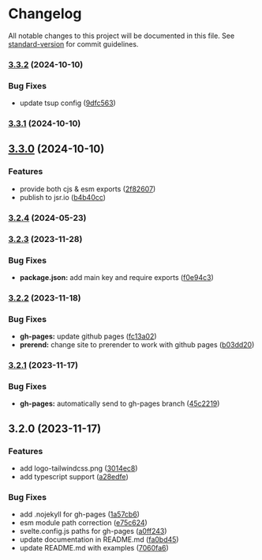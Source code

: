 # Changelog

All notable changes to this project will be documented in this file. See [standard-version](https://github.com/conventional-changelog/standard-version) for commit guidelines.

### [3.3.2](https://github.com/bobthered/tailwindcss-palette-generator/compare/v3.3.1...v3.3.2) (2024-10-10)


### Bug Fixes

* update tsup config ([9dfc563](https://github.com/bobthered/tailwindcss-palette-generator/commit/9dfc56324bb957f61ef0b4c41f2a0c8ea4794d4a))

### [3.3.1](https://github.com/bobthered/tailwindcss-palette-generator/compare/v3.3.0...v3.3.1) (2024-10-10)

## [3.3.0](https://github.com/bobthered/tailwindcss-palette-generator/compare/v3.2.4...v3.3.0) (2024-10-10)


### Features

* provide both cjs & esm exports ([2f82607](https://github.com/bobthered/tailwindcss-palette-generator/commit/2f826079a331801f98e7fc8b7ab3510a33668e88))
* publish to jsr.io ([b4b40cc](https://github.com/bobthered/tailwindcss-palette-generator/commit/b4b40ccb276d3bd601905824fc8cbbf8b2fc74c7))

### [3.2.4](https://github.com/bobthered/tailwindcss-palette-generator/compare/v3.2.3...v3.2.4) (2024-05-23)

### [3.2.3](https://github.com/bobthered/tailwindcss-palette-generator/compare/v3.2.2...v3.2.3) (2023-11-28)


### Bug Fixes

* **package.json:** add main key and require exports ([f0e94c3](https://github.com/bobthered/tailwindcss-palette-generator/commit/f0e94c3303857dcd80ee6c04d2b998e98a3e51db))

### [3.2.2](https://github.com/bobthered/tailwindcss-palette-generator/compare/v3.2.1...v3.2.2) (2023-11-18)


### Bug Fixes

* **gh-pages:** update github pages ([fc13a02](https://github.com/bobthered/tailwindcss-palette-generator/commit/fc13a0278cf2a08622dc98cf55449b3bd42b2c03))
* **prerend:** change site to prerender to work with github pages ([b03dd20](https://github.com/bobthered/tailwindcss-palette-generator/commit/b03dd2002e28c9b73e748c26eadd898e060d22e6))

### [3.2.1](https://github.com/bobthered/tailwindcss-palette-generator/compare/v3.2.0...v3.2.1) (2023-11-17)


### Bug Fixes

* **gh-pages:** automatically send to gh-pages branch ([45c2219](https://github.com/bobthered/tailwindcss-palette-generator/commit/45c2219a7574829fcc53ae03097425604dd95bde))

## 3.2.0 (2023-11-17)


### Features

* add logo-tailwindcss.png ([3014ec8](https://github.com/bobthered/tailwindcss-palette-generator/commit/3014ec8d24fe0bf0a1873833356e14d46fb7c228))
* add typescript support ([a28edfe](https://github.com/bobthered/tailwindcss-palette-generator/commit/a28edfee3332772e347a6fdc66b13ee0419ef239))


### Bug Fixes

* add .nojekyll for gh-pages ([1a57cb6](https://github.com/bobthered/tailwindcss-palette-generator/commit/1a57cb649f5d38ca45cc7d71a4b57c517bcf3cd0))
* esm module path correction ([e75c624](https://github.com/bobthered/tailwindcss-palette-generator/commit/e75c624a5497ca30eda4fdb3910ee6786925a552))
* svelte.config.js paths for gh-pages ([a0ff243](https://github.com/bobthered/tailwindcss-palette-generator/commit/a0ff243bdbcb1b30446e01a7b854de6ff4db3534))
* update documentation in README.md ([fa0bd45](https://github.com/bobthered/tailwindcss-palette-generator/commit/fa0bd45fb224e3771fc8844661bef9bcfec41e35))
* update README.md with examples ([7060fa6](https://github.com/bobthered/tailwindcss-palette-generator/commit/7060fa6cadaa9f00d5f8d304f9245ff51fb3260e))

